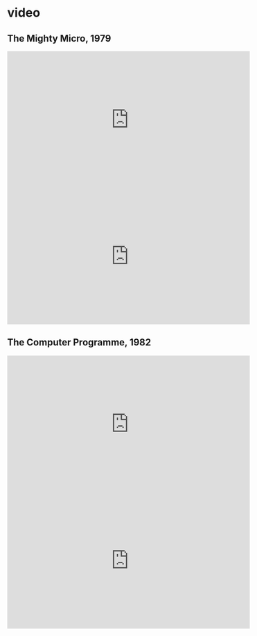 # video

## The Mighty Micro, 1979

<iframe width="560" height="315" src="https://www.youtube.com/embed/videoseries?list=PL13dwmxpaKl5JJyC4L09uf_PFXkn6FlGA" frameborder="0" allow="accelerometer; autoplay; encrypted-media; gyroscope; picture-in-picture" allowfullscreen></iframe>

<iframe width="560" height="315" src="https://www.youtube.com/embed/videoseries?list=PLqrLFTwrYemNYgb-hPXd3Kiwe0L8vuyIr" frameborder="0" allow="accelerometer; autoplay; encrypted-media; gyroscope; picture-in-picture" allowfullscreen></iframe>

## The Computer Programme, 1982

<iframe width="560" height="315" src="https://www.youtube.com/embed/videoseries?list=PLOtimvwAoYtnCtLiLspq_Gnng1XusYwPU" frameborder="0" allow="accelerometer; autoplay; encrypted-media; gyroscope; picture-in-picture" allowfullscreen></iframe>

<iframe width="560" height="315" src="https://www.youtube.com/embed/videoseries?list=PLUbyy-NEBjIKP9wPIwj13rRBcXhcQWBZs" frameborder="0" allow="accelerometer; autoplay; encrypted-media; gyroscope; picture-in-picture" allowfullscreen></iframe>
